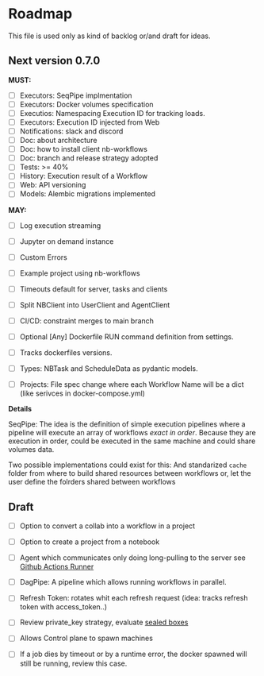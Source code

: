 # Roadmap

This file is used only as kind of backlog or/and draft for ideas. 

## Next version 0.7.0

**MUST:**

- [ ] Executors: SeqPipe implmentation
- [ ] Executors: Docker volumes specification
- [ ] Executios: Namespacing Execution ID for tracking loads. 
- [ ] Executors: Execution ID injected from Web 
- [ ] Notifications: slack and discord
- [ ] Doc: about architecture
- [ ] Doc: how to install client nb-workflows
- [ ] Doc: branch and release strategy adopted
- [ ] Tests: >= 40%
- [ ] History: Execution result of a Workflow
- [ ] Web: API versioning
- [ ] Models: Alembic migrations implemented

**MAY:**

- [ ] Log execution streaming
- [ ] Jupyter on demand instance
- [ ] Custom Errors
- [ ] Example project using nb-workflows
- [ ] Timeouts default for server, tasks and clients
- [ ] Split NBClient into UserClient and AgentClient
- [ ] CI/CD: constraint merges to main branch
- [ ] Optional [Any] Dockerfile RUN command definition from settings.
- [ ] Tracks dockerfiles versions.
- [ ] Types: NBTask and ScheduleData as pydantic models.
- [ ] Projects: File spec change where each Workflow Name will be a dict (like serivces in docker-compose.yml)
 

**Details**

SeqPipe: The idea is the definition of simple execution pipelines where a pipeline will execute an array of workflows *exact in order*. 
Because they are execution in order, could be executed in the same machine and could share volumes data. 

Two possible implementations could exist for this:
And standarized `cache` folder from where to build shared resources between workflows or,
let the user define the folrders shared between workflows


## Draft

- [ ] Option to convert a collab into a workflow in a project 
- [ ] Option to create a project from a notebook
- [ ] Agent which communicates only doing long-pulling to the server see [Github Actions Runner](https://github.com/actions/runner) 
- [ ] DagPipe: A pipeline which allows running workflows in parallel.
- [ ] Refresh Token: rotates whit each refresh request (idea: tracks refresh token with access_token..)
- [ ] Review private_key strategy, evaluate [sealed boxes](https://libsodium.gitbook.io/doc/public-key_cryptography/sealed_boxes) 
- [ ] Allows Control plane to spawn machines
- [ ] If a job dies by timeout or by a runtime error, the docker spawned will still be running, review this case. 
 

